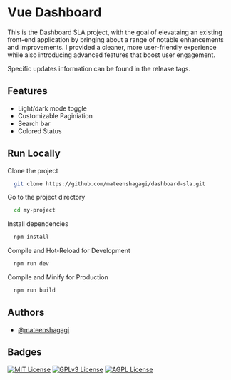 
# Vue Dashboard


This is the Dashboard SLA project, with the goal of elevataing an existing front-end application by bringing about a range of notable enhancements and improvements. I provided a cleaner, more user-friendly experience while also introducing advanced features that boost user engagement.

Specific updates information can be found in the release tags.
## Features

- Light/dark mode toggle
- Customizable Paginiation
- Search bar
- Colored Status


## Run Locally

Clone the project

```bash
  git clone https://github.com/mateenshagagi/dashboard-sla.git
```

Go to the project directory

```bash
  cd my-project
```

Install dependencies

```bash
  npm install
```

Compile and Hot-Reload for Development

```bash
  npm run dev
```

Compile and Minify for Production

```bash
  npm run build
```

## Authors

- [@mateenshagagi](https://www.github.com/mateenshagagi)


## Badges


[![MIT License](https://img.shields.io/badge/License-MIT-green.svg)](https://choosealicense.com/licenses/mit/)
[![GPLv3 License](https://img.shields.io/badge/License-GPL%20v3-yellow.svg)](https://opensource.org/licenses/)
[![AGPL License](https://img.shields.io/badge/license-AGPL-blue.svg)](http://www.gnu.org/licenses/agpl-3.0)

